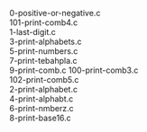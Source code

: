 0-positive-or-negative.c  
101-print-comb4.c  
1-last-digit.c      
3-print-alphabets.c  
5-print-numbers.c  
7-print-tebahpla.c  
9-print-comb.c
100-print-comb3.c         
102-print-comb5.c  
2-print-alphabet.c  
4-print-alphabt.c    
6-print-nmberz.c  
8-print-base16.c
